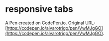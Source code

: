 # responsive tabs

A Pen created on CodePen.io. Original URL: [https://codepen.io/alvarotrigo/pen/VwMJgGO](https://codepen.io/alvarotrigo/pen/VwMJgGO).

